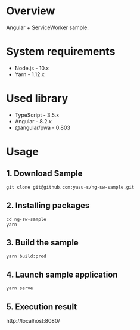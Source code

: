# Overview

Angular + ServiceWorker sample.


# System requirements

* Node.js - 10.x
* Yarn - 1.12.x

# Used library

* TypeScript - 3.5.x
* Angular - 8.2.x
* @angular/pwa - 0.803

# Usage

## 1. Download Sample

```
git clone git@github.com:yasu-s/ng-sw-sample.git
```

## 2. Installing packages  

```
cd ng-sw-sample
yarn
```

## 3. Build the sample  

```
yarn build:prod
```

## 4. Launch sample application  

```
yarn serve
```

## 5. Execution result

http://localhost:8080/
